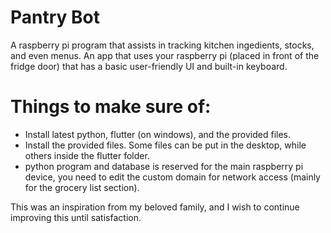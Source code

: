 # Pantry Bot
 A raspberry pi program that assists in tracking kitchen ingedients, stocks, and even menus. An app that uses your raspberry pi (placed in front of the fridge door) that has a basic user-friendly UI and built-in keyboard.


# Things to make sure of:
- Install latest python, flutter (on windows), and the provided files.
- Install the provided files. Some files can be put in the desktop, while others inside the flutter folder.
- python program and database is reserved for the main raspberry pi device, you need to edit the custom domain for network access (mainly for the grocery list section).

This was an inspiration from my beloved family, and I wish to continue improving this until satisfaction.